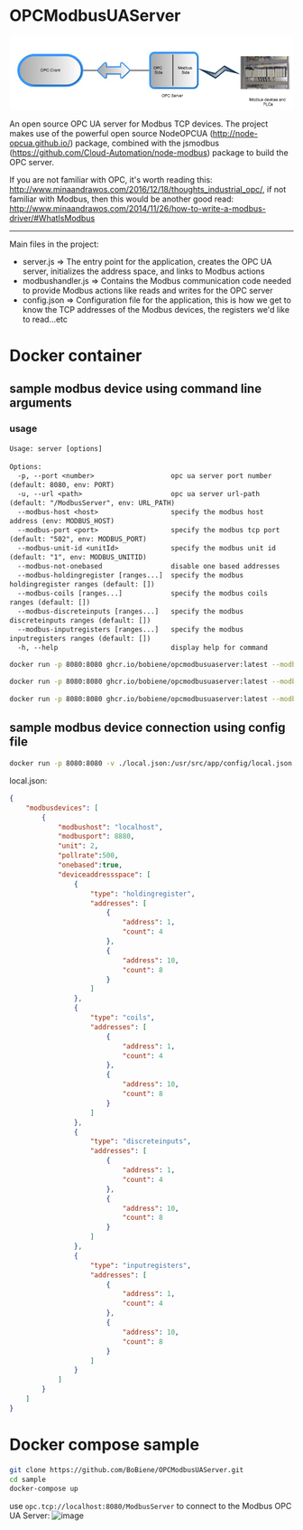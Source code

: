 # OPCModbusUAServer

![An OPC server](./opc%20basics%20cropped.png)

An open source OPC UA server for Modbus TCP devices. The project makes use of the powerful open source NodeOPCUA (http://node-opcua.github.io/) package, combined with the jsmodbus (https://github.com/Cloud-Automation/node-modbus) package to build the OPC server.

If you are not familiar with OPC, it's worth reading this: http://www.minaandrawos.com/2016/12/18/thoughts_industrial_opc/, if not familiar with Modbus, then this would be another good read: http://www.minaandrawos.com/2014/11/26/how-to-write-a-modbus-driver/#WhatIsModbus 

----------

Main files in the project:

 - server.js => The entry point for the application, creates the OPC UA server, initializes the address space, and links to Modbus actions
 - modbushandler.js => Contains the Modbus communication code needed to provide Modbus actions like reads and writes for the OPC server
 - config.json => Configuration file for the application, this is how we get to know the TCP addresses of the Modbus devices, the registers we'd like to read...etc

# Docker container

## sample modbus device using command line arguments
### usage 
````
Usage: server [options]

Options:
  -p, --port <number>                   opc ua server port number (default: 8080, env: PORT)
  -u, --url <path>                      opc ua server url-path (default: "/ModbusServer", env: URL_PATH)
  --modbus-host <host>                  specify the modbus host address (env: MODBUS_HOST)
  --modbus-port <port>                  specify the modbus tcp port (default: "502", env: MODBUS_PORT)
  --modbus-unit-id <unitId>             specify the modbus unit id (default: "1", env: MODBUS_UNITID)
  --modbus-not-onebased                 disable one based addresses
  --modbus-holdingregister [ranges...]  specify the modbus holdingregister ranges (default: [])
  --modbus-coils [ranges...]            specify the modbus coils ranges (default: [])
  --modbus-discreteinputs [ranges...]   specify the modbus discreteinputs ranges (default: [])
  --modbus-inputregisters [ranges...]   specify the modbus inputregisters ranges (default: [])
  -h, --help                            display help for command
````

````bash
docker run -p 8080:8080 ghcr.io/bobiene/opcmodbusuaserver:latest --modbus-host localhost --modbus-holdingregister 1:5 10 50:20
````

````bash
docker run -p 8080:8080 ghcr.io/bobiene/opcmodbusuaserver:latest --modbus-host localhost --modbus-holdingregister 1:5 10 --modbus-holdingregister 50:20
````

````bash
docker run -p 8080:8080 ghcr.io/bobiene/opcmodbusuaserver:latest --modbus-host localhost --modbus.port 503 --modbus-holdingregister 1:5 10 --modbus-discreteinputs 50:20
````

## sample modbus device connection using config file


````bash
docker run -p 8080:8080 -v ./local.json:/usr/src/app/config/local.json ghcr.io/bobiene/opcmodbusuaserver:latest
````

local.json:
````json
{
    "modbusdevices": [
        {
            "modbushost": "localhost",
            "modbusport": 8880,
            "unit": 2,
            "pollrate":500,
            "onebased":true,
            "deviceaddressspace": [
                {
                    "type": "holdingregister",
                    "addresses": [
                        {
                            "address": 1,
                            "count": 4
                        },
                        {
                            "address": 10,
                            "count": 8
                        }
                    ]
                },
                {
                    "type": "coils",
                    "addresses": [
                        {
                            "address": 1,
                            "count": 4
                        },
                        {
                            "address": 10,
                            "count": 8
                        }
                    ]
                },
                {
                    "type": "discreteinputs",
                    "addresses": [
                        {
                            "address": 1,
                            "count": 4
                        },
                        {
                            "address": 10,
                            "count": 8
                        }
                    ]
                },
                {
                    "type": "inputregisters",
                    "addresses": [
                        {
                            "address": 1,
                            "count": 4
                        },
                        {
                            "address": 10,
                            "count": 8
                        }
                    ]
                }
            ]
        }
    ]
}
````

# Docker compose sample

````bash
git clone https://github.com/BoBiene/OPCModbusUAServer.git
cd sample
docker-compose up
````

use ``opc.tcp://localhost:8080/ModbusServer`` to connect to the Modbus OPC UA Server:
![image](https://user-images.githubusercontent.com/23037659/133920479-1df8e2e6-b9b6-428c-9310-e049fee46f46.png)
